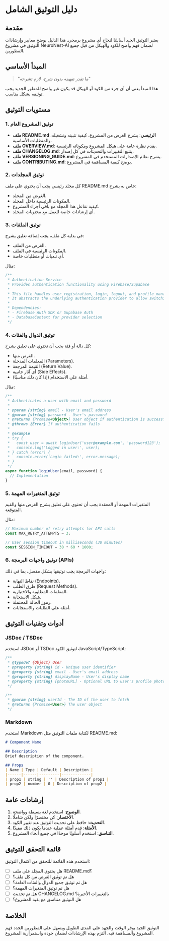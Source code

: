 # دليل التوثيق الشامل

## مقدمة

يعتبر التوثيق الجيد أساسًا لنجاح أي مشروع برمجي. هذا الدليل يوضح معايير وإرشادات التوثيق في مشروع NeuroNest-AI لضمان فهم واضح للكود والهيكل من قبل جميع المطورين.

## المبدأ الأساسي

> "ما تقدر تفهمه بدون شرح، لازم تشرحه"

هذا المبدأ يعني أن أي جزء من الكود أو الهيكل قد يكون غير واضح للمطور الجديد يجب توثيقه بشكل مناسب.

## مستويات التوثيق

### 1. توثيق المشروع العام

- **ملف README.md الرئيسي**: يشرح الغرض من المشروع، كيفية تثبيته وتشغيله، والمتطلبات الأساسية.
- **ملف OVERVIEW.md**: يقدم نظرة عامة على هيكل المشروع ومكوناته الرئيسية.
- **ملف CHANGELOG.md**: يتتبع التغييرات والتحديثات في كل إصدار.
- **ملف VERSIONING_GUIDE.md**: يشرح نظام الإصدارات المستخدم في المشروع.
- **ملف CONTRIBUTING.md**: يوضح كيفية المساهمة في المشروع.

### 2. توثيق المجلدات

كل مجلد رئيسي يجب أن يحتوي على ملف README.md خاص به يشرح:

- الغرض من المجلد.
- المكونات الرئيسية داخل المجلد.
- كيفية تفاعل هذا المجلد مع باقي أجزاء المشروع.
- أي إرشادات خاصة للعمل مع محتويات المجلد.

### 3. توثيق الملفات

في بداية كل ملف، يجب إضافة تعليق يشرح:

- الغرض من الملف.
- المكونات الرئيسية في الملف.
- أي تبعيات أو متطلبات خاصة.

مثال:
```javascript
/**
 * Authentication Service
 * Provides authentication functionality using Firebase/Supabase
 * 
 * This file handles user registration, login, logout, and profile management.
 * It abstracts the underlying authentication provider to allow switching between Firebase and Supabase.
 * 
 * Dependencies:
 * - Firebase Auth SDK or Supabase Auth
 * - DatabaseContext for provider selection
 */
```

### 4. توثيق الدوال والفئات

كل دالة أو فئة يجب أن تحتوي على تعليق يشرح:

- الغرض منها.
- المعلمات المدخلة (Parameters).
- القيمة المرجعة (Return Value).
- أي آثار جانبية (Side Effects).
- أمثلة على الاستخدام (إذا كان ذلك مناسبًا).

مثال:
```javascript
/**
 * Authenticates a user with email and password
 * 
 * @param {string} email - User's email address
 * @param {string} password - User's password
 * @returns {Promise<Object>} User object if authentication is successful
 * @throws {Error} If authentication fails
 * 
 * @example
 * try {
 *   const user = await loginUser('user@example.com', 'password123');
 *   console.log('Logged in user:', user);
 * } catch (error) {
 *   console.error('Login failed:', error.message);
 * }
 */
async function loginUser(email, password) {
  // Implementation
}
```

### 5. توثيق المتغيرات المهمة

المتغيرات المهمة أو المعقدة يجب أن تحتوي على تعليق يشرح الغرض منها والقيم المتوقعة.

مثال:
```javascript
// Maximum number of retry attempts for API calls
const MAX_RETRY_ATTEMPTS = 3;

// User session timeout in milliseconds (30 minutes)
const SESSION_TIMEOUT = 30 * 60 * 1000;
```

### 6. توثيق واجهات البرمجة (APIs)

واجهات البرمجة يجب توثيقها بشكل مفصل، بما في ذلك:

- نقاط النهاية (Endpoints).
- طرق الطلب (Request Methods).
- المعلمات المطلوبة والاختيارية.
- هيكل الاستجابة.
- رموز الحالة المحتملة.
- أمثلة على الطلبات والاستجابات.

## أدوات وتقنيات التوثيق

### JSDoc / TSDoc

استخدم JSDoc أو TSDoc لتوثيق الكود JavaScript/TypeScript:

```javascript
/**
 * @typedef {Object} User
 * @property {string} id - Unique user identifier
 * @property {string} email - User's email address
 * @property {string} displayName - User's display name
 * @property {string} [photoURL] - Optional URL to user's profile photo
 */

/**
 * @param {string} userId - The ID of the user to fetch
 * @returns {Promise<User>} The user object
 */
```

### Markdown

استخدم Markdown لكتابة ملفات التوثيق مثل README.md:

```markdown
# Component Name

## Description
Brief description of the component.

## Props
| Name | Type | Default | Description |
|------|------|---------|-------------|
| prop1 | string | '' | Description of prop1 |
| prop2 | number | 0 | Description of prop2 |
```

## إرشادات عامة

1. **الوضوح**: استخدم لغة بسيطة وواضحة.
2. **الاختصار**: كن مختصرًا ولكن شاملًا.
3. **التحديث**: حافظ على تحديث التوثيق عند تغيير الكود.
4. **الأمثلة**: قدم أمثلة عملية عندما يكون ذلك مفيدًا.
5. **التناسق**: استخدم أسلوبًا موحدًا في جميع أنحاء المشروع.

## قائمة التحقق للتوثيق

استخدم هذه القائمة للتحقق من اكتمال التوثيق:

- [ ] هل يحتوي المجلد على ملف README.md؟
- [ ] هل تم توثيق الغرض من كل ملف؟
- [ ] هل تم توثيق جميع الدوال والفئات العامة؟
- [ ] هل تم توثيق المتغيرات المهمة؟
- [ ] هل تم تحديث CHANGELOG.md بالتغييرات الأخيرة؟
- [ ] هل التوثيق متناسق مع بقية المشروع؟

## الخلاصة

التوثيق الجيد يوفر الوقت والجهد على المدى الطويل ويسهل على المطورين الجدد فهم المشروع والمساهمة فيه. التزم بهذه الإرشادات لضمان جودة واستمرارية المشروع.